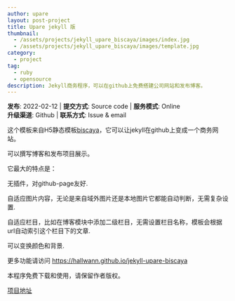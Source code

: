 ```yaml
---
author: upare
layout: post-project
title: Upare jekyll 版
thumbnail:
  - /assets/projects/jekyll_upare_biscaya/images/index.jpg
  - /assets/projects/jekyll_upare_biscaya/images/template.jpg
category:
  - project
tag:
  - ruby
  - opensource
description: Jekyll商务程序，可以在github上免费搭建公司网站和发布博客。
---
```

 **发布**: 2022-02-12 | **提交方式**: Source code | **服务模式**: Online  
 **升级渠道**: Github | **联系方式**: Issue &amp; email

这个模板来自H5静态模板[biscaya](https://github.com/hallwann/biscaya_html)，它可以让jekyll在github上变成一个商务网站。

可以撰写博客和发布项目展示。

它最大的特点是：

无插件，对github-page友好.

自适应图片内容，无论是来自域外图片还是本地图片它都能自动判断，无需复杂设置.

自适应栏目，比如在博客模块中添加二级栏目，无需设置栏目名称，模板会根据url自动索引这个栏目下的文章.

可以变换颜色和背景.

更多功能请访问 https://hallwann.github.io/jekyll-upare-biscaya

本程序免费下载和使用，请保留作者版权。
 
[项目地址](https://github.com/hallwann/jekyll-upare-biscaya)

   